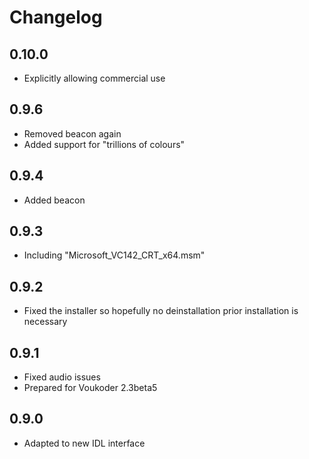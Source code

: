 # Changelog
## 0.10.0
- Explicitly allowing commercial use

## 0.9.6
- Removed beacon again
- Added support for "trillions of colours"

## 0.9.4
- Added beacon

## 0.9.3
- Including "Microsoft_VC142_CRT_x64.msm"

## 0.9.2
- Fixed the installer so hopefully no deinstallation prior installation is necessary

## 0.9.1
- Fixed audio issues
- Prepared for Voukoder 2.3beta5

## 0.9.0
- Adapted to new IDL interface
